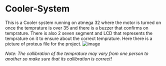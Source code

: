 # Cooler-System
This is a Cooler system running on atmega 32 where the motor is turned on once the temprature is over 35 and there is a buzzer that confirms on temprature.
There is also 2 seven segment and LCD that represents the temprature on it to ensure about the correct temprature.
Here there is a picture of proteus file for the project.
![image](https://user-images.githubusercontent.com/102418786/216459851-a6108bf1-c6f8-4a66-b490-be243ea0a22c.png)

*Note:
The callibration of the temprature may vary from one person to another so make sure that its callibration is correct!*
